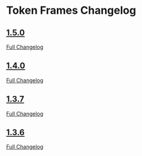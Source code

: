 # Token Frames Changelog

## [1.5.0](https://github.com/yorkshirelandscape/token_frames/tree/1.5.0)

[Full Changelog](https://github.com/yorkshirelandscape/token_frames/compare/1.4.0...1.5.0)

## [1.4.0](https://github.com/jcolson/token_frames/tree/1.4.0)

[Full Changelog](https://github.com/jcolson/token_frames/compare/1.3.7...1.4.0)

## [1.3.7](https://github.com/jcolson/token_frames/tree/1.3.7)

[Full Changelog](https://github.com/jcolson/token_frames/compare/1.3.6...1.3.7)

## [1.3.6](https://github.com/jcolson/token_frames/tree/1.3.6)

[Full Changelog](https://github.com/jcolson/token_frames/compare/1.3.5...1.3.6)

